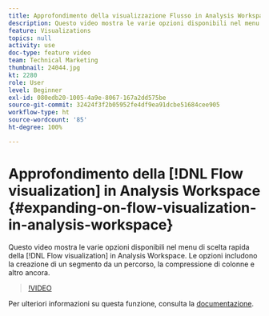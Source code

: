 ```yaml
---
title: Approfondimento della visualizzazione Flusso in Analysis Workspace
description: Questo video mostra le varie opzioni disponibili nel menu di scelta rapida della visualizzazione Flusso in Analysis Workspace. Le opzioni includono la creazione di un segmento da un percorso, la compressione di colonne e altro ancora.
feature: Visualizations
topics: null
activity: use
doc-type: feature video
team: Technical Marketing
thumbnail: 24044.jpg
kt: 2280
role: User
level: Beginner
exl-id: 080edb20-1005-4a9e-8067-167a2dd575be
source-git-commit: 32424f3f2b05952fe4df9ea91dcbe51684cee905
workflow-type: ht
source-wordcount: '85'
ht-degree: 100%

---
```


# Approfondimento della [!DNL Flow visualization] in Analysis Workspace {#expanding-on-flow-visualization-in-analysis-workspace}

Questo video mostra le varie opzioni disponibili nel menu di scelta rapida della [!DNL Flow visualization] in Analysis Workspace. Le opzioni includono la creazione di un segmento da un percorso, la compressione di colonne e altro ancora.

>[!VIDEO](https://video.tv.adobe.com/v/24044/?quality=12)

Per ulteriori informazioni su questa funzione, consulta la [documentazione](https://experienceleague.adobe.com/docs/analytics/analyze/analysis-workspace/visualizations/flow/flow.html?lang=it#analysis-workspace).
